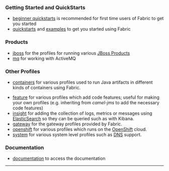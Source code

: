 ### Getting Started and QuickStarts

* [beginner quickstarts](/fabric/profiles/quickstarts/karaf/beginner) is recommended for first time users of Fabric to get you started
* [quickstarts](/fabric/profiles/quickstarts) and [examples](/fabric/profiles/example) to get you started using Fabric

### Products

* [jboss](/fabric/profiles/jboss) for the profiles for running various [JBoss Products](http://www.jboss.org/products)
* [mq](/fabric/profiles/mq) for working with ActiveMQ

### Other Profiles

* [containers](/fabric/profiles/containers) for various profiles used to run Java artifacts in different kinds of containers using Fabric.
<!--- * [cloud](/fabric/profiles/cloud) for various profiles for working with [jclouds](http://jclouds.apache.org/) like OpenStack and EC2 -->
* [feature](/fabric/profiles/feature) for various profiles which add code features; useful for making your own profiles (e.g. inheriting from *camel-jms* to add the necessary code features)
* [insight](/fabric/profiles/insight) for adding the collection of logs, metrics or messages using [ElasticSearch](http://www.elasticsearch.org/) so they can be queried such as with Kibana.
* [gateway](/fabric/profiles/gateway) for the gateway profiles provided by Fabric.
* [openshift](/fabric/profiles/openshift) for various profiles which runs on the [OpenShift](https://www.openshift.com/) cloud.
* [system](/fabric/profiles/system) for various system level profiles such as [DNS](/fabric/profiles/system/dns.profile) support.

### Documentation

* [documentation](/fabric/profiles/docs) to access the documentation
* **
